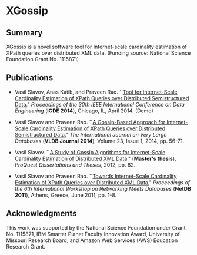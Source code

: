 # XGossip

## Summary

XGossip is a novel software tool for Internet-scale cardinality estimation of XPath queries over distributed XML data. (Funding source: National Science Foundation Grant No. 1115871)

## Publications

* Vasil Slavov, Anas Katib, and Praveen Rao. ``[Tool for Internet-Scale Cardinality Estimation of XPath Queries over Distributed Semistructured Data.](http://dx.doi.org/10.1109/ICDE.2014.6816758)" *Proceedings of the 30th IEEE International Conference on Data Engineering* (**ICDE 2014**), Chicago, IL, April 2014. (Demo)

* Vasil Slavov and Praveen Rao. ``[A Gossip-Based Approach for Internet-Scale Cardinality Estimation of XPath Queries over Distributed Semistructured Data.](http://dx.doi.org/10.1007/s00778-013-0314-1)" *The International Journal on Very Large Databases* (**VLDB Journal 2014**), Volume 23, Issue 1, 2014, pp. 56-71.

* Vasil Slavov. ``[A Study of Gossip Algorithms for Internet-Scale Cardinality Estimation of Distributed XML Data.](http://search.proquest.com/docview/1115315016/abstract/14127D5B0D8FB85F09/1?accountid=14589)" (**Master's thesis**), *ProQuest Dissertations and Theses*, 2012, pp. 82.

* Vasil Slavov and Praveen Rao. ``[Towards Internet-Scale Cardinality Estimation of XPath Queries over Distributed XML Data.](https://research.microsoft.com/en-us/um/people/srikanth/netdb11/netdb11papers/netdb11-final1.pdf)" *Proceedings of the 6th International Workshop on Networking Meets Databases* (**NetDB 2011**), Athens, Greece, June 2011, pp. 1-8.

## Acknowledgments
This work was supported by the National
Science Foundation under Grant No. 1115871, IBM Smarter Planet Faculty Innovation Award, University of Missouri Research Board, and Amazon Web Services (AWS) Education Research Grant.
